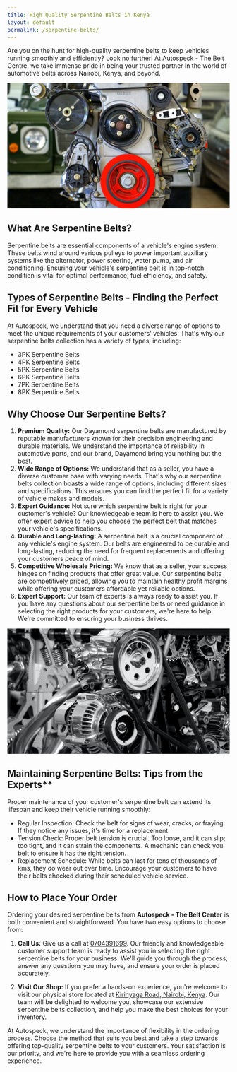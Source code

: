 ```yaml
---
title: High Quality Serpentine Belts in Kenya
layout: default
permalink: /serpentine-belts/
---
```


Are you on the hunt for high-quality serpentine belts to keep vehicles running smoothly and efficiently? Look no further! At Autospeck - The Belt Centre, we take immense pride in being your trusted partner in the world of automotive belts across Nairobi, Kenya, and beyond.

![Serpentine Belt on engine](/assets/images/serpentine-belt-on-engine-front-view-big.jpg)

## What Are Serpentine Belts?

Serpentine belts are essential components of a vehicle's engine system. These belts wind around various pulleys to power important auxiliary systems like the alternator, power steering, water pump, and air conditioning. Ensuring your vehicle's serpentine belt is in top-notch condition is vital for optimal performance, fuel efficiency, and safety.

## Types of Serpentine Belts - Finding the Perfect Fit for Every Vehicle

At Autospeck, we understand that you need a diverse range of options to meet the unique requirements of your customers' vehicles. That's why our serpentine belts collection has a variety of types, including:
- 3PK Serpentine Belts
- 4PK Serpentine Belts
- 5PK Serpentine Belts
- 6PK Serpentine Belts
- 7PK Serpentine Belts
- 8PK Serpentine Belts

## Why Choose Our Serpentine Belts?

1. **Premium Quality:** Our Dayamond serpentine belts are manufactured by reputable manufacturers known for their precision engineering and durable materials. We understand the importance of reliability in automotive parts, and our brand, Dayamond bring you nothing but the best.
2. **Wide Range of Options:** We understand that as a seller, you have a diverse customer base with varying needs. That's why our serpentine belts collection boasts a wide range of options, including different sizes and specifications. This ensures you can find the perfect fit for a variety of vehicle makes and models.
3. **Expert Guidance:** Not sure which serpentine belt is right for your customer's vehicle? Our knowledgeable team is here to assist you. We offer expert advice to help you choose the perfect belt that matches your vehicle's specifications.
4. **Durable and Long-lasting:** A serpentine belt is a crucial component of any vehicle's engine system. Our belts are engineered to be durable and long-lasting, reducing the need for frequent replacements and offering your customers peace of mind.
5. **Competitive Wholesale Pricing:** We know that as a seller, your success hinges on finding products that offer great value. Our serpentine belts are competitively priced, allowing you to maintain healthy profit margins while offering your customers affordable yet reliable options.
6. **Expert Support:** Our team of experts is always ready to assist you. If you have any questions about our serpentine belts or need guidance in selecting the right products for your customers, we're here to help. We're committed to ensuring your business thrives.

![Serpentine Belt on engine](/assets/images/serpentine-belt-on-engine-big.jpg)

## Maintaining Serpentine Belts: Tips from the Experts**

Proper maintenance of your customer's serpentine belt can extend its lifespan and keep their vehicle running smoothly:

- Regular Inspection: Check the belt for signs of wear, cracks, or fraying. If they notice any issues, it's time for a replacement.
- Tension Check: Proper belt tension is crucial. Too loose, and it can slip; too tight, and it can strain the components. A mechanic can check you belt to ensure it has the right tension.
- Replacement Schedule: While belts can last for tens of thousands of kms, they do wear out over time. Encourage your customers to have their belts checked during their scheduled vehicle service.

## How to Place Your Order

Ordering your desired serpentine belts from **Autospeck - The Belt Center** is both convenient and straightforward. You have two easy options to choose from:

1. **Call Us:** Give us a call at [0704391699](tel:+254704391699). Our friendly and knowledgeable customer support team is ready to assist you in selecting the right serpentine belts for your business. We'll guide you through the process, answer any questions you may have, and ensure your order is placed accurately.

2. **Visit Our Shop:** If you prefer a hands-on experience, you're welcome to visit our physical store located at [Kirinyaga Road, Nairobi, Kenya](#contact). Our team will be delighted to welcome you, showcase our extensive serpentine belts collection, and help you make the best choices for your inventory.

At Autospeck, we understand the importance of flexibility in the ordering process. Choose the method that suits you best and take a step towards offering top-quality serpentine belts to your customers. Your satisfaction is our priority, and we're here to provide you with a seamless ordering experience.
